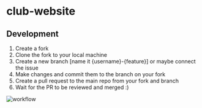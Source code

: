 # club-website


## Development

1. Create a fork
2. Clone the fork to your local machine
3. Create a new branch [name it {username}-{feature}] or maybe connect the issue
4. Make changes and commit them to the branch on your fork
5. Create a pull request to the main repo from your fork and branch
6. Wait for the PR to be reviewed and merged :)

![workflow](https://drive.google.com/uc?id=1Nk8Nc76M-5-B_JGLm82wBWe3wHhWbes4)
